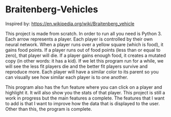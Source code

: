 # Braitenberg-Vehicles

Inspired by: https://en.wikipedia.org/wiki/Braitenberg_vehicle

This project is made from scratch. In order to run all you need is Python 3. Each arrow represents a player. Each player is controlled by their own neural network. When a player runs over a yellow square (which is food), it gains food points. If a player runs out of food points (less than or equal to zero), that player will die. If a player gains enough food, it creates a mutated copy (in other words: it has a kid). If we let this program run for a while, we will see the less fit players die and the better fit players survive and reproduce more. Each player will have a similar color to its parent so you can visually see how similar each player is to one another.

This program also has the fun feature where you can click on a player and highlight it. It will also show you the stats of that player. This project is still a work in progress but the main features a complete. The features that I want to add is that I want to improve how the data that is displayed to the user. Other than this, the program is complete.
